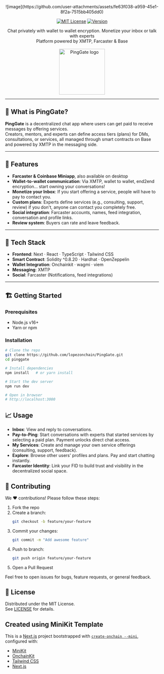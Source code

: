 <div align="center">
![image](https://github.com/user-attachments/assets/fe63f038-a959-45e1-8f2a-7515bb405dd0)

[![MIT License](https://img.shields.io/badge/license-MIT-green)](#license) [![Version](https://img.shields.io/badge/version-1.0.0-blue)](#)

  Chat privately with wallet to wallet encryption. Monetize your inbox or talk with experts<br/>Platform powered by XMTP, Farcaster & Base
<br/><br/>
  <img
    src="https://pinggate.lopezonchain.xyz/PingGateLogo.png"
    alt="PingGate logo"
    width="150"
    height="150"
  />
</div>

---

## 💬 What is PingGate?

**PingGate** is a decentralized chat app where users can get paid to receive messages by offering services.  
Creators, mentors, and experts can define access tiers (plans) for DMs, consultations, or services, all managed through smart contracts on Base and powered by XMTP in the messaging side.

---

## 🚀 Features

- **Farcaster & Coinbase Miniapp**, also available on desktop  
- **Wallet-to-wallet communication**: Via XMTP, wallet to wallet, end2end encryption... start owning your conversations!
- **Monetize your Inbox**: If you start offering a service, people will have to pay to contact you.
- **Custom plans**: Experts define services (e.g., consulting, support, review) if you don't, anyone can contact you completely free. 
- **Social integration**: Farcaster accounts, names, feed integration, conversation and profile links.
- **Review system**: Buyers can rate and leave feedback.

---

## 🔧 Tech Stack

- **Frontend**: Next · React · TypeScript · Tailwind CSS  
- **Smart Contract**: Solidity ^0.8.20 · Hardhat · OpenZeppelin  
- **Wallet Integration**: Onchainkit · wagmi · viem  
- **Messaging**: XMTP  
- **Social**: Farcaster (Notifications, feed integrations)

---

## 🏗️ Getting Started

### Prerequisites

- Node.js v16+  
- Yarn or npm  

### Installation

```bash
# Clone the repo
git clone https://github.com/lopezonchain/PingGate.git
cd pinggate

# Install dependencies
npm install   # or yarn install

# Start the dev server
npm run dev

# Open in browser
# http://localhost:3000
```

## 📈 Usage

- **Inbox**: View and reply to conversations.
- **Pay-to-Ping**: Start conversations with experts that started services by selecting a paid plan. Payment unlocks direct chat access.
- **My Services**: Create and manage your own service offerings (consulting, support, feedback).
- **Explore**: Browse other users' profiles and plans. Pay and start chatting instantly.
- **Farcaster Identity**: Link your FID to build trust and visibility in the decentralized social space.

## 🤝 Contributing

We ❤️ contributions! Please follow these steps:

1. Fork the repo  
2. Create a branch:  
   ```bash
   git checkout -b feature/your-feature
   ```  
3. Commit your changes:  
   ```bash
   git commit -m "Add awesome feature"
   ```  
4. Push to branch:  
   ```bash
   git push origin feature/your-feature
   ```  
5. Open a Pull Request  

Feel free to open issues for bugs, feature requests, or general feedback.

## 📜 License

Distributed under the MIT License.  
See [LICENSE](LICENSE) for details.

## Created using MiniKit Template

This is a [Next.js](https://nextjs.org) project bootstrapped with [`create-onchain --mini`](), configured with:

- [MiniKit](https://docs.base.org/builderkits/minikit/overview)
- [OnchainKit](https://www.base.org/builders/onchainkit)
- [Tailwind CSS](https://tailwindcss.com)
- [Next.js](https://nextjs.org/docs)
